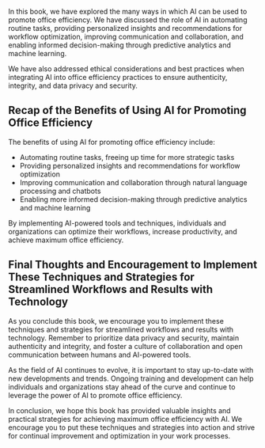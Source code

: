 
In this book, we have explored the many ways in which AI can be used to promote office efficiency. We have discussed the role of AI in automating routine tasks, providing personalized insights and recommendations for workflow optimization, improving communication and collaboration, and enabling informed decision-making through predictive analytics and machine learning.

We have also addressed ethical considerations and best practices when integrating AI into office efficiency practices to ensure authenticity, integrity, and data privacy and security.

Recap of the Benefits of Using AI for Promoting Office Efficiency
-----------------------------------------------------------------

The benefits of using AI for promoting office efficiency include:

* Automating routine tasks, freeing up time for more strategic tasks
* Providing personalized insights and recommendations for workflow optimization
* Improving communication and collaboration through natural language processing and chatbots
* Enabling more informed decision-making through predictive analytics and machine learning

By implementing AI-powered tools and techniques, individuals and organizations can optimize their workflows, increase productivity, and achieve maximum office efficiency.

Final Thoughts and Encouragement to Implement These Techniques and Strategies for Streamlined Workflows and Results with Technology
-----------------------------------------------------------------------------------------------------------------------------------

As you conclude this book, we encourage you to implement these techniques and strategies for streamlined workflows and results with technology. Remember to prioritize data privacy and security, maintain authenticity and integrity, and foster a culture of collaboration and open communication between humans and AI-powered tools.

As the field of AI continues to evolve, it is important to stay up-to-date with new developments and trends. Ongoing training and development can help individuals and organizations stay ahead of the curve and continue to leverage the power of AI to promote office efficiency.

In conclusion, we hope this book has provided valuable insights and practical strategies for achieving maximum office efficiency with AI. We encourage you to put these techniques and strategies into action and strive for continual improvement and optimization in your work processes.
